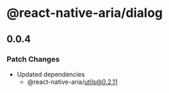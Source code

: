 # @react-native-aria/dialog

## 0.0.4

### Patch Changes

- Updated dependencies
  - @react-native-aria/utils@0.2.11
